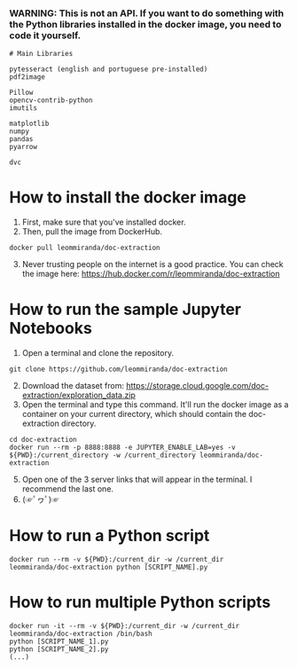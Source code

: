 ### WARNING: This is not an API. If you want to do something with the Python libraries installed in the docker image, you need to code it yourself.

```
# Main Libraries

pytesseract (english and portuguese pre-installed)
pdf2image

Pillow
opencv-contrib-python
imutils

matplotlib
numpy
pandas
pyarrow

dvc
```

# How to install the docker image
1. First, make sure that you've installed docker.
2. Then, pull the image from DockerHub.
```
docker pull leommiranda/doc-extraction
```
3. Never trusting people on the internet is a good practice. You can check the image here: https://hub.docker.com/r/leommiranda/doc-extraction

# How to run the sample Jupyter Notebooks

1. Open a terminal and clone the repository.
```
git clone https://github.com/leommiranda/doc-extraction
```
2. Download the dataset from: <https://storage.cloud.google.com/doc-extraction/exploration_data.zip>
3. Open the terminal and type this command. It'll run the docker image as a container on your current directory, which should contain the doc-extraction directory.
```
cd doc-extraction
docker run --rm -p 8888:8888 -e JUPYTER_ENABLE_LAB=yes -v ${PWD}:/current_directory -w /current_directory leommiranda/doc-extraction
```
5. Open one of the 3 server links that will appear in the terminal. I recommend the last one.
6. (☞ﾟヮﾟ)☞

# How to run a Python script

```
docker run --rm -v ${PWD}:/current_dir -w /current_dir leommiranda/doc-extraction python [SCRIPT_NAME].py
```

# How to run multiple Python scripts

```
docker run -it --rm -v ${PWD}:/current_dir -w /current_dir leommiranda/doc-extraction /bin/bash
python [SCRIPT_NAME_1].py
python [SCRIPT_NAME_2].py
(...)
```
